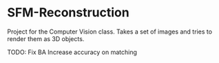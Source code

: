 # SFM-Reconstruction
Project for the Computer Vision class. Takes a set of images and tries to render them as 3D objects.

TODO:
Fix BA
Increase accuracy on matching

